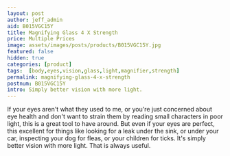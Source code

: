 ```yaml
---
layout: post
author: jeff_admin
aid: B015VGC15Y
title: Magnifying Glass 4 X Strength
price: Multiple Prices
image: assets/images/posts/products/B015VGC15Y.jpg
featured: false
hidden: true
categories: [product]
tags:  [body,eyes,vision,glass,light,magnifier,strength]
permalink: magnifying-glass-4-x-strength
postnum: B015VGC15Y
intro: Simply better vision with more light.
---
```

If your eyes aren't what they used to me, or you're just concerned about eye health and don't want to strain them by reading small characters in poor light, this is a great tool to have around.  But even if your eyes are perfect, this excellent for things like looking for a leak under the sink, or under your car, inspecting your dog for fleas, or your children for ticks. It's simply better vision with more light.  That is always useful.
